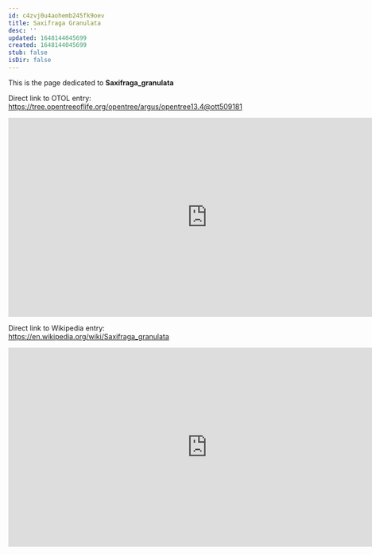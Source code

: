 ```yaml
---
id: c4zvj0u4aohemb245fk9oev
title: Saxifraga Granulata
desc: ''
updated: 1648144045699
created: 1648144045699
stub: false
isDir: false
---
```

This is the page dedicated to **Saxifraga_granulata**


Direct link to OTOL entry: https://tree.opentreeoflife.org/opentree/argus/opentree13.4@ott509181



<html>
    <body>
    <iframe src="https://tree.opentreeoflife.org/opentree/argus/opentree13.4@ott509181"
    width="800" height="400" frameborder="0" allowfullscreen> </iframe>
    </body>
</html>
    


Direct link to Wikipedia entry: https://en.wikipedia.org/wiki/Saxifraga_granulata



<html>
    <body>
    <iframe src="https://en.wikipedia.org/wiki/Saxifraga_granulata"
    width="800" height="400" frameborder="0" allowfullscreen> </iframe>
    </body>
</html>
    
